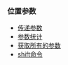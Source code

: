 ### 位置参数

- [传递参数](passing_parameters)
- [参数统计](counting_parameters)
- [获取所有的参数](grabbing_all_parameters)
- [shift命令](shift_command)

